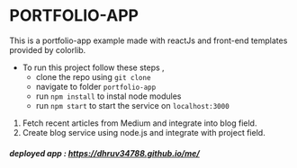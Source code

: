 # PORTFOLIO-APP

This is a portfolio-app example made with reactJs and front-end templates provided by colorlib.

- To run this project follow these steps , 
  - clone the repo using `git clone`
  - navigate to folder `portfolio-app`
  - run `npm install` to instal node modules
  - run `npm start` to start the service on `localhost:3000`

1. Fetch recent articles from Medium and integrate into blog field.
2. Create blog service using node.js and integrate with project field.
    
    
##### deployed app : https://dhruv34788.github.io/me/
